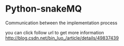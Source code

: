 # Python-snakeMQ
Communication between the implementation process

you can click follow url to get more information
http://blog.csdn.net/bin_luo_/article/details/49837439
